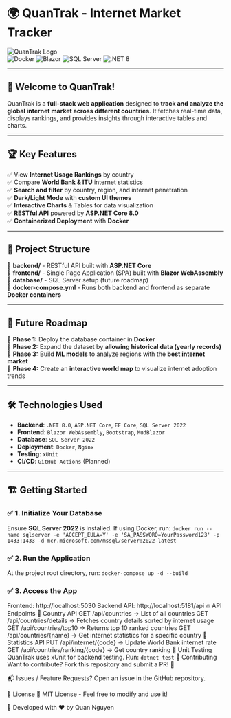 # 🌍 QuanTrak - Internet Market Tracker

![QuanTrak Logo](https://img.shields.io/badge/QuanTrak-Internet%20Market%20Tracker-blue)  
![Docker](https://img.shields.io/badge/Docker-Enabled-blue?logo=docker)
![Blazor](https://img.shields.io/badge/Blazor-WebAssembly-purple?logo=blazor)
![SQL Server](https://img.shields.io/badge/SQL%20Server-Database-red?logo=microsoftsqlserver)
![.NET 8](https://img.shields.io/badge/.NET%208-Backend-blueviolet?logo=dotnet)

---

## 🚀 Welcome to **QuanTrak**!
QuanTrak is a **full-stack web application** designed to **track and analyze the global internet market across different countries**. It fetches real-time data, displays rankings, and provides insights through interactive tables and charts.

---
## 🏆 **Key Features**
✅ View **Internet Usage Rankings** by country  
✅ Compare **World Bank & ITU** internet statistics  
✅ **Search and filter** by country, region, and internet penetration  
✅ **Dark/Light Mode** with **custom UI themes**  
✅ **Interactive Charts** & Tables for data visualization  
✅ **RESTful API** powered by **ASP.NET Core 8.0**  
✅ **Containerized Deployment** with **Docker**  

---

## 📌 **Project Structure**
📂 **backend/** - RESTful API built with **ASP.NET Core**  
📂 **frontend/** - Single Page Application (SPA) built with **Blazor WebAssembly**  
📂 **database/** - SQL Server setup (future roadmap)  
📄 **docker-compose.yml** - Runs both backend and frontend as separate **Docker containers**  

---

## 🎯 **Future Roadmap**
📌 **Phase 1:** Deploy the database container in **Docker**  
📌 **Phase 2:** Expand the dataset by **allowing historical data (yearly records)**  
📌 **Phase 3:** Build **ML models** to analyze regions with the **best internet market**  
📌 **Phase 4:** Create an **interactive world map** to visualize internet adoption trends  

---

## 🛠 **Technologies Used**
- **Backend**: `.NET 8.0`, `ASP.NET Core`, `EF Core`, `SQL Server 2022`
- **Frontend**: `Blazor WebAssembly`, `Bootstrap`, `MudBlazor`
- **Database**: `SQL Server 2022`
- **Deployment**: `Docker`, `Nginx`
- **Testing**: `xUnit`
- **CI/CD**: `GitHub Actions` (Planned)

---

## 🏗 **Getting Started**
### ✅ **1. Initialize Your Database**
Ensure **SQL Server 2022** is installed. If using Docker, run:
```docker run --name sqlserver -e 'ACCEPT_EULA=Y' -e 'SA_PASSWORD=YourPassword123' -p 1433:1433 -d mcr.microsoft.com/mssql/server:2022-latest```
### ✅ **2. Run the Application**
At the project root directory, run:
```docker-compose up -d --build```
### ✅ **3. Access the App**
Frontend: http://localhost:5030
Backend API: http://localhost:5181/api
🔥 API Endpoints
📍 Country API
GET /api/countries → List of all countries
GET /api/countries/details → Fetches country details sorted by internet usage
GET /api/countries/top10 → Returns top 10 ranked countries
GET /api/countries/{name} → Get internet statistics for a specific country
📍 Statistics API
PUT /api/internet/{code} → Update World Bank internet rate
GET /api/countries/ranking/{code} → Get country ranking
🧪 Unit Testing
QuanTrak uses xUnit for backend testing. Run:
```dotnet test```
🤝 Contributing
Want to contribute? Fork this repository and submit a PR! 🚀

📬 Issues / Feature Requests? Open an issue in the GitHub repository.

📜 License
📌 MIT License - Feel free to modify and use it!

🚀 Developed with ❤️ by Quan Nguyen

